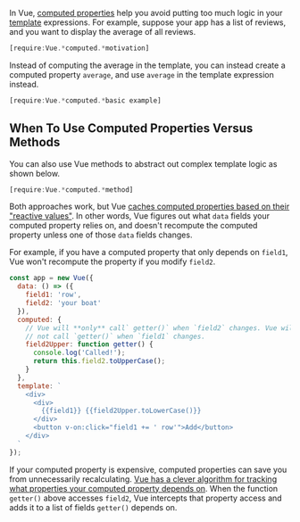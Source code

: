 In Vue, [computed properties](https://vuejs.org/v2/guide/computed.html) help you avoid putting too much logic in your [template](/tutorials/vue/templates) expressions. For example, suppose your app has a list of reviews, and you want to display the average of all reviews.

```javascript
[require:Vue.*computed.*motivation]
```

Instead of computing the average in the template, you can instead
create a computed property `average`, and use `average` in the 
template expression instead.

```javascript
[require:Vue.*computed.*basic example]
```

When To Use Computed Properties Versus Methods
----------------------------------------------

You can also use Vue methods to abstract out complex template logic as shown below.

```javascript
[require:Vue.*computed.*method]
```

Both approaches work, but Vue [caches computed properties based on their "reactive values"](https://vuejs.org/v2/guide/computed.html#Computed-Caching-vs-Methods).
In other words, Vue figures out what `data` fields your computed property relies on,
and doesn't recompute the computed property unless one of those `data` fields
changes.

For example, if you have a computed property that only depends on `field1`,
Vue won't recompute the property if you modify `field2`.

```javascript
const app = new Vue({
  data: () => ({
    field1: 'row',
    field2: 'your boat'
  }),
  computed: {
    // Vue will **only** call` getter()` when `field2` changes. Vue will
    // not call `getter()` when `field1` changes.
    field2Upper: function getter() {
      console.log('Called!');
      return this.field2.toUpperCase();
    }
  },
  template: `
    <div>
      <div>
        {{field1}} {{field2Upper.toLowerCase()}}
      </div>
      <button v-on:click="field1 += ' row'">Add</button>
    </div>
  `
});
```

If your computed property is expensive, computed properties can save you from
unnecessarily recalculating. [Vue has a clever algorithm for tracking what properties your computed property depends on](https://forum.vuejs.org/t/how-vuejs-knows-the-dependencies-of-computed-properties-for-caching/4945/2). When the function `getter()` above accesses `field2`, Vue intercepts
that property access and adds it to a list of fields `getter()` depends on.